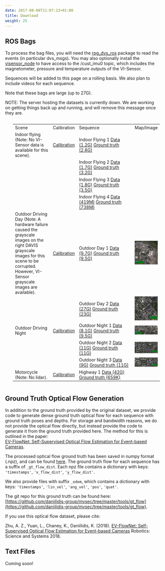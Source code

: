 ```yaml
---
date: 2017-08-08T21:07:13+01:00
title: Download
weight: 25
---
```


## ROS Bags

To process the bag files, you will need the <a href="https://github.com/uzh-rpg/rpg_dvs_ros">rpg_dvs_ros</a> package to read the events (in particular dvs_msgs). You may also optionally install the <a href="https://github.com/ethz-asl/visensor_node">visensor_node</a> to have access to the /cust_imu0 topic, which includes the magnetometer, pressure and temperature outputs of the VI-Sensor.

Sequences will be added to this page on a rolling basis. We also plan to include videos for each sequence.

Note that these bags are large (up to 27G).

NOTE: The server hosting the datasets is currently down. We are working on getting things back up and running, and will remove this message once they are.

<div style='float:left;margin-left:5%'>
<table>
<col width="30%">
<col width="10%">
<col width="50%">
<tr><td>Scene</td><td>Calibration</td><td>Sequence</td><td>Map/Image</td></tr>
<tr>
<td>Indoor flying (Note: No VI-Sensor data is available for this scene).</td>
<td>
<a href="http://visiondata.cis.upenn.edu/mvsec/indoor_flying/indoor_flying_calib.zip">Calibration</a>
</td>
<td>
Indoor Flying 1 <a href="http://visiondata.cis.upenn.edu/mvsec/indoor_flying/indoor_flying1_data.bag">Data (1.2G)</a> <a href="http://visiondata.cis.upenn.edu/mvsec/indoor_flying/indoor_flying1_gt.bag">Ground truth (2.6G)</a>
</td>
</tr>
<tr>
<td>
</td>
<td>
</td>
<td>
Indoor Flying 2 <a href="http://visiondata.cis.upenn.edu/mvsec/indoor_flying/indoor_flying2_data.bag">Data (1.7G)</a> <a href="http://visiondata.cis.upenn.edu/mvsec/indoor_flying/indoor_flying2_gt.bag">Ground truth (3.2G)</a>
</td>
</tr>
<tr>
<td>
</td>
<td>
</td>
<td>
Indoor Flying 3 <a href="http://visiondata.cis.upenn.edu/mvsec/indoor_flying/indoor_flying3_data.bag">Data (1.8G)</a> <a href="http://visiondata.cis.upenn.edu/mvsec/indoor_flying/indoor_flying3_gt.bag">Ground truth (3.5G)</a>
</td>
</tr>
<tr>
<td>
</td>
<td>
</td>
<td>
Indoor Flying 4 <a href="http://visiondata.cis.upenn.edu/mvsec/indoor_flying/indoor_flying4_data.bag">Data (419M)</a> <a href="http://visiondata.cis.upenn.edu/mvsec/indoor_flying/indoor_flying4_gt.bag">Ground truth (738M)</a>
</td>
</tr>
<tr>
<td>Outdoor Driving Day (Note: A hardware failure caused the grayscale images on the right DAVIS grayscale images for this scene to be corrupted. However, VI-Sensor grayscale images are available).</td>
<td>
<a href="http://visiondata.cis.upenn.edu/mvsec/outdoor_day/outdoor_day_calib.zip">Calibration</a>
</td>
<td>
Outdoor Day 1 <a href="http://visiondata.cis.upenn.edu/mvsec/outdoor_day/outdoor_day1_data.bag">Data (9.7G)</a> <a href="http://visiondata.cis.upenn.edu/mvsec/outdoor_day/outdoor_day1_gt.bag">Ground truth (9.5G)</a>
</td>
<td>
<a target="_blank" href="../figs/gt_maps/west_philly_day1_traj.jpg">
<img src="../figs/gt_maps/west_philly_day1_traj.jpg" alt="outdoor_day1" style="max-height:150px"/>
</a>
</td>

</tr>
<tr>
<td>
</td>
<td>
</td>
<td>
Outdoor Day 2 <a href="http://visiondata.cis.upenn.edu/mvsec/outdoor_day/outdoor_day2_data.bag">Data (27G)</a> <a href="http://visiondata.cis.upenn.edu/mvsec/outdoor_day/outdoor_day2_gt.bag">Ground truth (23G)</a>
</td>
<td>
<a target="_blank" href="../figs/gt_maps/west_philly_day2_traj.jpg">
<img src="../figs/gt_maps/west_philly_day2_traj.jpg" alt="outdoor_day2" style="max-height:150px"/>
</a>
</td>
</tr>
<tr>
<td>Outdoor Driving Night</td>
<td>
<a href="http://visiondata.cis.upenn.edu/mvsec/outdoor_night/outdoor_night_calib.zip">Calibration</a>
</td>
<td>
Outdoor Night 1 <a href="http://visiondata.cis.upenn.edu/mvsec/outdoor_night/outdoor_night1_data.bag">Data (8.1G)</a> <a href="http://visiondata.cis.upenn.edu/mvsec/outdoor_night/outdoor_night1_gt.bag">Ground truth (9.5G)</a>
</td>
<td>
<a target="_blank" href="../figs/gt_maps/west_philly_night1_traj.jpg">
<img src="../figs/gt_maps/west_philly_night1_traj.jpg" alt="outdoor_night1" style="max-height:150px"/>
</a>
</td>
</tr>
<tr>
<td>
</td>
<td>
</td>
<td>
Outdoor Night 2 <a href="http://visiondata.cis.upenn.edu/mvsec/outdoor_night/outdoor_night2_data.bag">Data (11G)</a> <a href="http://visiondata.cis.upenn.edu/mvsec/outdoor_night/outdoor_night2_gt.bag">Ground truth (11G)</a>
</td>
<td>
<a target="_blank" href="../figs/gt_maps/west_philly_night2_traj.jpg">
<img src="../figs/gt_maps/west_philly_night2_traj.jpg" alt="outdoor_night2" style="max-height:150px"/>
</a>
</td>
</tr>
<tr>
<td>
</td>
<td>
</td>
<td>
Outdoor Night 3 <a href="http://visiondata.cis.upenn.edu/mvsec/outdoor_night/outdoor_night3_data.bag">Data (9G)</a> <a href="http://visiondata.cis.upenn.edu/mvsec/outdoor_night/outdoor_night3_gt.bag">Ground truth (11G)</a>
</td>
<td>
<a target="_blank" href="../figs/gt_maps/west_philly_night3_traj.jpg">
<img src="../figs/gt_maps/west_philly_night3_traj.jpg" alt="outdoor_night3" style="max-height:150px"/>
</a>
</td>
</tr>
<tr>
<td>Motorcycle (Note: No lidar).</td>
<td>
<a href="http://visiondata.cis.upenn.edu/mvsec/motorcycle/motorcycle_calib.zip">Calibration</a>
</td>
<td>
Highway 1 <a href="http://visiondata.cis.upenn.edu/mvsec/motorcycle/motorcycle_data.bag">Data (42G)</a> <a href="http://visiondata.cis.upenn.edu/mvsec/motorcycle/motorcycle_gt.bag">Ground truth (659K)</a>
</td>
</tr>
</table>
</div>

<BR CLEAR="all">

## Ground Truth Optical Flow Generation
In addition to the ground truth provided by the original dataset, we provide code to generate dense ground truth optical flow for each sequence with ground truth poses and depths. For storage and bandwidth reasons, we do not provide the optical flow directly, but instead provide the code to generate it from the ground truth provided here. The method for this is outlined in the paper:
<br>[EV-FlowNet: Self-Supervised Optical Flow Estimation for Event-based Cameras](http://www.roboticsproceedings.org/rss14/p62.pdf).

The processed optical flow ground truth has been saved in numpy format (.npz), and can be found [here](https://drive.google.com/drive/u/2/folders/1XS0AQTuCwUaWOmtjyJWRHkbXjj_igJLp). The ground truth flow for each sequence has a suffix of ```_gt_flow_dist```. Each npz file contains a dictionary with keys: ```'timestamps'```, ```'x_flow_dist'```, ```'y_flow_dist'```.

We also provide files with suffix ```_odom```, which contains a dictionary with keys: ```'timestamps'```, ```'lin_vel'```, ```'ang_vel'```, ```'pos'```, ```'quat'```.

The git repo for this ground truth can be found here:
[https://github.com/daniilidis-group/mvsec/tree/master/tools/gt_flow](https://github.com/daniilidis-group/mvsec/tree/master/tools/gt_flow).

If you use this optical flow dataset, please cite:

Zhu, A. Z., Yuan, L., Chaney, K., Daniilidis, K. (2018). [EV-FlowNet: Self-Supervised Optical Flow Estimation for Event-based Cameras](http://www.roboticsproceedings.org/rss14/p62.pdf) Robotics: Science and Systems 2018.

## Text Files

Coming soon!
